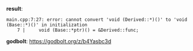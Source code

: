**result**:
```
main.cpp:7:27: error: cannot convert 'void (Derived::*)()' to 'void (Base::*)()' in initialization
    7 |     void (Base::*ptr)() = &Derived::func;
```
**godbolt**: https://godbolt.org/z/b4Yasbc3d
